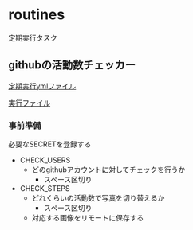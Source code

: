 # routines
定期実行タスク

## githubの活動数チェッカー
[定期実行ymlファイル](.github/workflows/action-checker.yml)

[実行ファイル](action_checker/events.py)

### 事前準備
必要なSECRETを登録する

- CHECK_USERS
  - どのgithubアカウントに対してチェックを行うか
    - スペース区切り
- CHECK_STEPS
  - どれくらいの活動数で写真を切り替えるか
    - スペース区切り
  - 対応する画像をリモートに保存する
